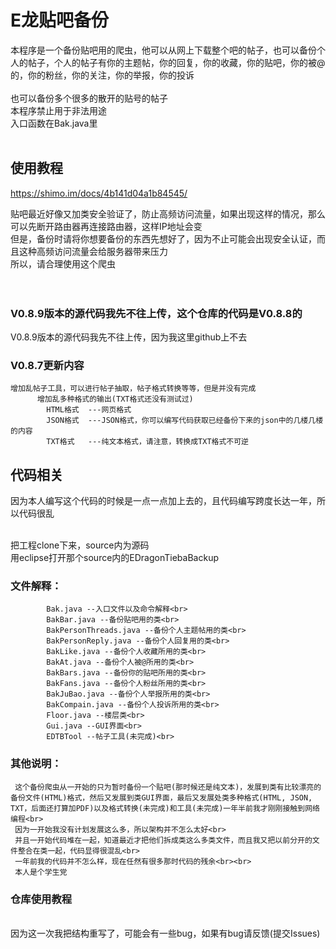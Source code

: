 # E龙贴吧备份

本程序是一个备份贴吧用的爬虫，他可以从网上下载整个吧的帖子，也可以备份个人的帖子，个人的帖子有你的主题帖，你的回复，你的收藏，你的贴吧，你的被@的，你的粉丝，你的关注，你的举报，你的投诉<br>
<br>
也可以备份多个很多的散开的贴号的帖子<br>
本程序禁止用于非法用途<br>
入口函数在Bak.java里<br><br>

## 使用教程
https://shimo.im/docs/4b141d04a1b84545/<br>

贴吧最近好像又加类安全验证了，防止高频访问流量，如果出现这样的情况，那么可以先断开路由器再连接路由器，这样IP地址会变<br>
但是，备份时请将你想要备份的东西先想好了，因为不止可能会出现安全认证，而且这种高频访问流量会给服务器带来压力<br>
所以，请合理使用这个爬虫<br>
<br><br>

### V0.8.9版本的源代码我先不往上传，这个仓库的代码是V0.8.8的
V0.8.9版本的源代码我先不往上传，因为我这里github上不去
### V0.8.7更新内容
```
增加乱帖子工具，可以进行帖子抽取，帖子格式转换等等，但是并没有完成
	  增加乱多种格式的输出(TXT格式还没有测试过)
	  	HTML格式  ---网页格式
	  	JSON格式  ---JSON格式，你可以编写代码获取已经备份下来的json中的几楼几楼的内容
	  	TXT格式   ---纯文本格式，请注意，转换成TXT格式不可逆
```
				
## 代码相关

因为本人编写这个代码的时候是一点一点加上去的，且代码编写跨度长达一年，所以代码很乱<br><br>

把工程clone下来，source内为源码<br>
用eclipse打开那个source内的EDragonTiebaBackup<br>

### 文件解释：
	 		Bak.java --入口文件以及命令解释<br>
	 		BakBar.java --备份贴吧用的类<br>
	 		BakPersonThreads.java --备份个人主题帖用的类<br>
	 		BakPersonReply.java --备份个人回复用的类<br>
	 		BakLike.java --备份个人收藏所用的类<br>
	 		BakAt.java --备份个人被@所用的类<br>
	 		BakBars.java --备份你的贴吧所用的类<br>
	 		BakFans.java --备份个人粉丝所用的类<br>
	 		BakJuBao.java --备份个人举报所用的类<br>
	 		BakCompain.java --备份个人投诉所用的类<br>
	 		Floor.java --楼层类<br>
	 		Gui.java --GUI界面<br>
	 		EDTBTool --帖子工具(未完成)<br>
### 其他说明：
	 这个备份爬虫从一开始的只为暂时备份一个贴吧(那时候还是纯文本)，发展到类有比较漂亮的备份文件(HTML)格式，然后又发展到类GUI界面，最后又发展处类多种格式(HTML, JSON, TXT，后面还打算加PDF)以及格式转换(未完成)和工具(未完成)一年半前我才刚刚接触到网络编程<br>
	 因为一开始我没有计划发展这么多，所以架构并不怎么太好<br>
	 并且一开始代码堆在一起，知道最近才把他们拆成类这么多类文件，而且我又把以前分开的文件整合在类一起，代码显得很混乱<br>
	 一年前我的代码并不怎么样，现在任然有很多那时代码的残余<br><br>
	 本人是个学生党
	 
### 仓库使用教程
<br>
因为这一次我把结构重写了，可能会有一些bug，如果有bug请反馈(提交Issues)

